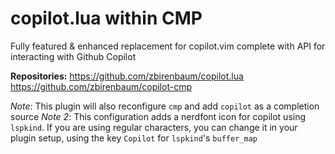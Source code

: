 # copilot.lua within CMP

Fully featured & enhanced replacement for copilot.vim complete with API for interacting with Github Copilot

**Repositories:** 
<https://github.com/zbirenbaum/copilot.lua>
<https://github.com/zbirenbaum/copilot-cmp>

_Note_: This plugin will also reconfigure `cmp` and add `copilot` as a completion source
_Note 2_: This configuration adds a nerdfont icon for copilot using `lspkind`. If you are using regular characters, you can change it in your plugin setup, using the key `Copilot` for `lspkind`'s `buffer_map`

<!-- vim: set ft=markdown: -->